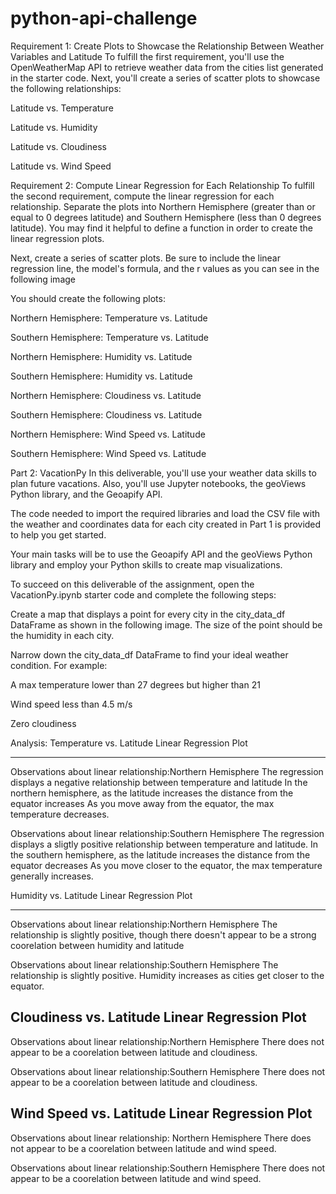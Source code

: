 # python-api-challenge
Requirement 1: Create Plots to Showcase the Relationship Between Weather Variables and Latitude
To fulfill the first requirement, you'll use the OpenWeatherMap API to retrieve weather data from the cities list generated in the starter code. Next, you'll create a series of scatter plots to showcase the following relationships:

Latitude vs. Temperature

Latitude vs. Humidity

Latitude vs. Cloudiness

Latitude vs. Wind Speed

Requirement 2: Compute Linear Regression for Each Relationship
To fulfill the second requirement, compute the linear regression for each relationship. Separate the plots into Northern Hemisphere (greater than or equal to 0 degrees latitude) and Southern Hemisphere (less than 0 degrees latitude). You may find it helpful to define a function in order to create the linear regression plots.

Next, create a series of scatter plots. Be sure to include the linear regression line, the model's formula, and the r values as you can see in the following image

You should create the following plots:

Northern Hemisphere: Temperature vs. Latitude

Southern Hemisphere: Temperature vs. Latitude

Northern Hemisphere: Humidity vs. Latitude

Southern Hemisphere: Humidity vs. Latitude

Northern Hemisphere: Cloudiness vs. Latitude

Southern Hemisphere: Cloudiness vs. Latitude

Northern Hemisphere: Wind Speed vs. Latitude

Southern Hemisphere: Wind Speed vs. Latitude

Part 2: VacationPy
In this deliverable, you'll use your weather data skills to plan future vacations. Also, you'll use Jupyter notebooks, the geoViews Python library, and the Geoapify API.

The code needed to import the required libraries and load the CSV file with the weather and coordinates data for each city created in Part 1 is provided to help you get started.

Your main tasks will be to use the Geoapify API and the geoViews Python library and employ your Python skills to create map visualizations.

To succeed on this deliverable of the assignment, open the VacationPy.ipynb starter code and complete the following steps:

Create a map that displays a point for every city in the city_data_df DataFrame as shown in the following image. The size of the point should be the humidity in each city.

Narrow down the city_data_df DataFrame to find your ideal weather condition. For example:

A max temperature lower than 27 degrees but higher than 21

Wind speed less than 4.5 m/s

Zero cloudiness


Analysis:
Temperature vs. Latitude Linear Regression Plot

-----------------------------------
Observations about linear relationship:Northern Hemisphere
The regression displays a negative relationship between temperature and latitude
In the northern hemisphere, as the latitude increases the distance from the equator increases
As you move away from the equator, the max temperature decreases.

Observations about linear relationship:Southern Hemisphere
The regression displays a sligtly positive relationship between temperature and latitude.
In the southern hemisphere, as the latitude increases the distance from the equator decreases
As you move closer to the equator, the max temperature generally increases.

Humidity vs. Latitude Linear Regression Plot


-----------------------------------------
Observations about linear relationship:Northern Hemisphere
The relationship is slightly positive, though there doesn't appear to be a strong coorelation between humidity and latitude

Observations about linear relationship:Southern Hemisphere
The relationship is slightly positive.
Humidity increases as cities get closer to the equator.

Cloudiness vs. Latitude Linear Regression Plot
---------------------------------------------
Observations about linear relationship:Northern Hemisphere
There does not appear to be a coorelation between latitude and cloudiness.

Observations about linear relationship:Southern Hemisphere
There does not appear to be a coorelation between latitude and cloudiness.

Wind Speed vs. Latitude Linear Regression Plot
-------------------------------------------
Observations about linear relationship: Northern Hemisphere
There does not appear to be a coorelation between latitude and wind speed.

Observations about linear relationship:Southern Hemisphere
There does not appear to be a coorelation between latitude and wind speed.